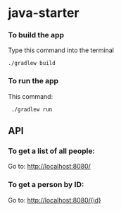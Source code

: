 # java-starter


### To build the app

Type this command into the terminal

    ./gradlew build
    
    
### To run the app

This command:


     ./gradlew run

## API


### To get a list of all people:


Go to: [http://localhost:8080/](http://localhost:8080/)


### To get a person by ID:


Go to: [http://localhost:8080/{id}](http://localhost:8080/1)